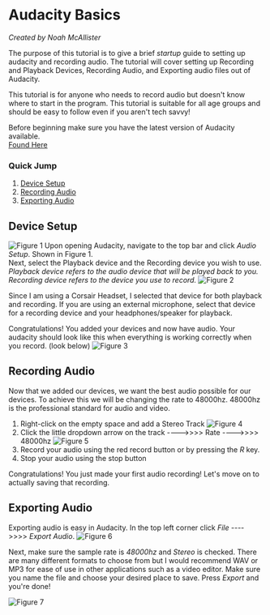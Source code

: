# Audacity Basics
*Created by Noah McAllister*

The purpose of this tutorial is to give a brief *startup* guide to setting up audacity and recording audio. The tutorial will cover setting up Recording and Playback Devices, Recording Audio, and Exporting audio files out of Audacity.

This tutorial is for anyone who needs to record audio but doesn't know where to start in the program. This tutorial is suitable for all age groups and should be easy to follow even if you aren't tech savvy!

Before beginning make sure you have the latest version of Audacity available.  
[Found Here](https://www.audacityteam.org/)


### Quick Jump
1. [Device Setup](#device-setup)
2. [Recording Audio](#recording-audio)
3. [Exporting Audio](#exporting-audio)


## Device Setup
![Figure 1](https://github.com/noahmcallister04/Final-Project/assets/116388091/f374aedd-33f5-4088-9d10-2489c8b785e3)
Upon opening Audacity, navigate to the top bar and click *Audio Setup*. Shown in Figure 1.   
Next, select the Playback device and the Recording device you wish to use.  
*Playback device refers to the audio device that will be played back to you. Recording device refers to the device you use to record.*
![Figure 2](https://github.com/noahmcallister04/Final-Project/assets/116388091/c3540fdc-d03d-4176-90bc-042a6aef5c01)

Since I am using a Corsair Headset, I selected that device for both playback and recording. If you are using an external microphone, select that device for a recording device and your headphones/speaker for playback.

Congratulations! You added your devices and now have audio. Your audacity should look like this when everything is working correctly when you record. (look below)
![Figure 3](https://github.com/noahmcallister04/Final-Project/assets/116388091/79fc75f4-eb0f-463f-bd91-2bb0f5714757)

## Recording Audio

Now that we added our devices, we want the best audio possible for our devices. To achieve this we will be changing the rate to 48000hz. 48000hz is the professional standard for audio and video.  

1. Right-click on the empty space and add a Stereo Track
  ![Figure 4](https://github.com/noahmcallister04/Final-Project/assets/116388091/ddd4e9d4-a7d8-4f33-a023-94a6a0994b71)
2. Click the little dropdown arrow on the track ---->>>> Rate ---->>>> 48000hz
  ![Figure 5](https://github.com/noahmcallister04/Final-Project/assets/116388091/1644a56a-c260-44c3-b717-0ecdbdc67ee7)
3. Record your audio using the red record button or by pressing the *R* key.
4. Stop your audio using the stop button   

Congratulations! You just made your first audio recording! Let's move on to actually saving that recording.

## Exporting Audio

Exporting audio is easy in Audacity. In the top left corner click *File* ---->>>> *Export Audio*.
![Figure 6](https://github.com/noahmcallister04/Final-Project/assets/116388091/547ed86b-5231-4042-8c9f-398f7c583842)

Next, make sure the sample rate is *48000hz* and *Stereo* is checked. There are many different formats to choose from but I would recommend WAV or MP3 for ease of use in other applications such as a video editor. Make sure you name the file and choose your desired place to save. Press *Export* and you're done!

![Figure 7](https://github.com/noahmcallister04/Final-Project/assets/116388091/f8f6f727-c3a5-4fb7-8a73-b24ac5518632)
























